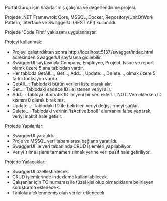 Portal Gurup için hazırlanmış çalışma ve değerlendirme projesi.

Projede .NET Framewrok Core, MSSQL, Docker, Repository/UnitOfWork Pattern, Interface ve SwaggerUI (REST API) kullanıldı.

Projede 'Code First' yaklaşımı uygulanmıştır.

Projeyi kullanmak:

- Projeyi çalıştırdıktan sonra http://localhost:5137/swagger/index.html adresinden SwaggerUI sayfasına gidilebilir.
- SwaggerUI sayfasında Company, Employee, Project, Issue ve report olamk üzere 5 ana tablodan vardır.
- Her tabloda GetAll..., Get..., Add..., Update..., Delete..., olmak üzere 5 farklı fonksiyon vardır.
- GetAll...: Tablodaki bütün verileri liste olarak alır.
- Get...: Tablodaki sadece ID ile istenen veriyi alır.
- Add...: Tabloya otomatik ID ile yeni bir veri eklenir. NOT: Veri eklerken ID kısmını 0 olarak bırakınız.
- Update...: Tablodaki ID ile belirtilen veriyi değiştirmeyi sağlar.
- Delete...: Tablodaki verinin 'isActive(bool)' elemanını false yaparak, veriyi inaktif hale getirir.

Projede Yapılanlar:
- SwaggerUI yaratıldı.
- Proje ve MSSQL veri tabanı arası bağlantı yaratıldı.
- SwaggerUI ile veri tabanında CRUD işlemleri yapılabiliyor.
- Veriyi silme işlemi tamamen silmek yerine veri pasif hale getiriliyor. 

Projede Yaılacaklar:
- SwaggerUI özelleştirilecek.
- CRUD işlemlerinde indexleme kullanılabilecek.
- Çalışanlar için TC numarası ile tüzel kişi olup olmadıklarını belirleyen soruşturma eklenecek.
- Tablolara eklenmemiş olan veriler eklenecek
